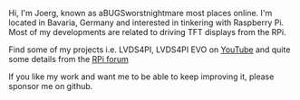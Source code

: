 Hi, I'm Joerg, known as aBUGSworstnightmare most places online. 
I'm located in Bavaria, Germany and interested in tinkering with Raspberry Pi. Most of my developments are related to driving TFT displays from the RPi.

Find some of my projects i.e. LVDS4PI, LVDS4PI EVO on [YouTube](https://www.youtube.com/channel/UCfXBC0xASUtFc6JM_aYxhBg) and quite some details from the [RPi forum](https://www.raspberrypi.org)

If you like my work and want me to be able to keep improving it, please sponsor me on github.

